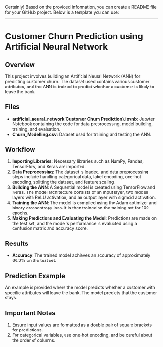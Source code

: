 Certainly! Based on the provided information, you can create a README file for your GitHub project. Below is a template you can use:

---

# Customer Churn Prediction using Artificial Neural Network

## Overview

This project involves building an Artificial Neural Network (ANN) for predicting customer churn. The dataset used contains various customer attributes, and the ANN is trained to predict whether a customer is likely to leave the bank.

## Files

- **artificial_neural_network(Customer Churn Prediction).ipynb**: Jupyter Notebook containing the code for data preprocessing, model building, training, and evaluation.
- **Churn_Modelling.csv**: Dataset used for training and testing the ANN.

## Workflow

1. **Importing Libraries**: Necessary libraries such as NumPy, Pandas, TensorFlow, and Keras are imported.
2. **Data Preprocessing**: The dataset is loaded, and data preprocessing steps include handling categorical data, label encoding, one-hot encoding, splitting the dataset, and feature scaling.
3. **Building the ANN**: A Sequential model is created using TensorFlow and Keras. The model architecture consists of an input layer, two hidden layers with ReLU activation, and an output layer with sigmoid activation.
4. **Training the ANN**: The model is compiled using the Adam optimizer and binary crossentropy loss. It is then trained on the training set for 100 epochs.
5. **Making Predictions and Evaluating the Model**: Predictions are made on the test set, and the model's performance is evaluated using a confusion matrix and accuracy score.

## Results

- **Accuracy**: The trained model achieves an accuracy of approximately 86.3% on the test set.

## Prediction Example

An example is provided where the model predicts whether a customer with specific attributes will leave the bank. The model predicts that the customer stays.

## Important Notes

1. Ensure input values are formatted as a double pair of square brackets for predictions.
2. For categorical variables, use one-hot encoding, and be careful about the order of columns.

